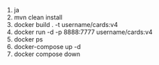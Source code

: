 1. <packaging>ja<packaging>
2. mvn clean install
3. docker build . -t username/cards:v4
4. docker run -d -p 8888:7777 username/cards:v4
5. docker ps
6. docker-compose up -d
7. docker compose down